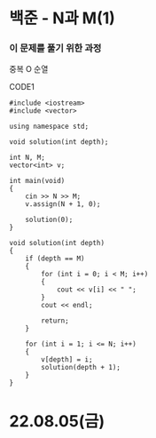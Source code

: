 #  백준 - N과 M(1)

### 이 문제를 풀기 위한 과정
중복 O 순열

CODE1

    #include <iostream>
    #include <vector>

    using namespace std;

    void solution(int depth);

    int N, M;
    vector<int> v;

    int main(void)
    {
        cin >> N >> M;
        v.assign(N + 1, 0);

        solution(0);
    }

    void solution(int depth)
    {
        if (depth == M)
        {
            for (int i = 0; i < M; i++)
            {
                cout << v[i] << " ";
            }
            cout << endl;

            return;
        }

        for (int i = 1; i <= N; i++)
        {
            v[depth] = i;
            solution(depth + 1);
        }
    }

# 22.08.05(금)
